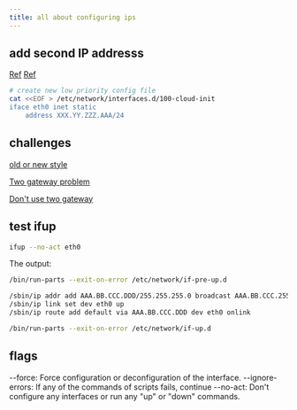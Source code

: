 ```yaml
---
title: all about configuring ips
---
```


## add second IP addresss

[Ref](https://www.garron.me/en/linux/add-secondary-ip-linux.html)
[Ref](https://askubuntu.com/questions/1013021/add-second-ip-address-to-interface-in-17-10)

```bash
# create new low priority config file
cat <<EOF > /etc/network/interfaces.d/100-cloud-init
iface eth0 inet static
    address XXX.YY.ZZZ.AAA/24
```

## challenges

[old or new style](https://serverfault.com/questions/583587/whats-the-difference-between-eth01-and-2nd-eth0)

[Two gateway problem](https://askubuntu.com/questions/293827/error-rtnetlink-answers-file-exists)

[Don't use two gateway](https://raspberrypi.stackexchange.com/a/13896)

## test ifup

```bash
ifup --no-act eth0
```

The output:

```bash
/bin/run-parts --exit-on-error /etc/network/if-pre-up.d

/sbin/ip addr add AAA.BB.CCC.DDD/255.255.255.0 broadcast AAA.BB.CCC.255 dev eth0 label eth0
/sbin/ip link set dev eth0 up
/sbin/ip route add default via AAA.BB.CCC.DDD dev eth0 onlink

/bin/run-parts --exit-on-error /etc/network/if-up.d
```

## flags

--force: Force configuration or deconfiguration of the interface.
--ignore-errors: If any of the commands of scripts fails, continue
--no-act: Don't configure any interfaces or run any "up" or "down" commands.
